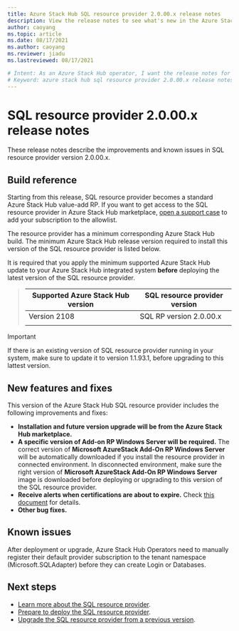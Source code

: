 ```yaml
---
title: Azure Stack Hub SQL resource provider 2.0.00.x release notes 
description: View the release notes to see what's new in the Azure Stack Hub SQL resource provider 2.0.00.x update.
author: caoyang
ms.topic: article
ms.date: 08/17/2021
ms.author: caoyang
ms.reviewer: jiadu
ms.lastreviewed: 08/17/2021

# Intent: As an Azure Stack Hub operator, I want the release notes for the SQL resource provider 2.0.00.x update.
# Keyword: azure stack hub sql resource provider 2.0.00.x release notes
---
```


# SQL resource provider 2.0.00.x release notes

These release notes describe the improvements and known issues in SQL resource provider version 2.0.00.x.

## Build reference
Starting from this release, SQL resource provider becomes a standard Azure Stack Hub value-add RP. If you want to get access to the SQL resource provider in Azure Stack Hub marketplace, [open a support case](../operator/azure-stack-help-and-support-overview.md) to add your subscription to the allowlist. 

The resource provider has a minimum corresponding Azure Stack Hub build. The minimum Azure Stack Hub release version required to install this version of the SQL resource provider is listed below.

It is required that you apply the minimum supported Azure Stack Hub update to your Azure Stack Hub integrated system **before** deploying the latest version of the SQL resource provider.

> |Supported Azure Stack Hub version|SQL resource provider version|
> |-----|-----|
> |Version 2108|SQL RP version 2.0.00.x|  
> |     |     |

> [!IMPORTANT]
> If there is an existing version of SQL resource provider running in your system, make sure to update it to version 1.1.93.1, before upgrading to this lattest version. 

## New features and fixes

This version of the Azure Stack Hub SQL resource provider includes the following improvements and fixes:

- **Installation and future version upgrade will be from the Azure Stack Hub marketplace.** 
- **A specific version of Add-on RP Windows Server will be required.** The correct version of **Microsoft AzureStack Add-On RP Windows Server** will be automatically downloaded if you install the resource provider in connected environment. In disconnected environment, make sure the right version of **Microsoft AzureStack Add-On RP Windows Server** image is downloaded before deploying or upgrading to this version of the SQL resource provider.
- **Receive alerts when certifications are about to expire.** Check [this document](azure-stack-sql-resource-provider-maintain.md#secrets-rotation) for details.
- **Other bug fixes.**

## Known issues

After deployment or upgrade, Azure Stack Hub Operators need to manually register their default provider subscription to the tenant namespace (Microsoft.SQLAdapter) before they can create Login or Databases. 

## Next steps

- [Learn more about the SQL resource provider](azure-stack-sql-resource-provider.md).
- [Prepare to deploy the SQL resource provider](azure-stack-sql-resource-provider-deploy.md#prerequisites).
- [Upgrade the SQL resource provider from a previous version](azure-stack-sql-resource-provider-update.md).
